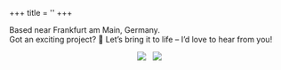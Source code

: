 +++
title = ''
+++

Based near Frankfurt am Main, Germany.  
Got an exciting project? :rocket: Let’s bring it to life – I’d love to hear from
you!

<!-- markdownlint-disable MD033 MD045 -->
<p align="center" style="display: flex; justify-content: center; gap: 12px;">
<a href="https://stackoverflow.com/users/8973620/mykola-zotko"><img src="https://img.shields.io/stackexchange/stackoverflow/r/8973620?logo=stackoverflow&logoColor=white"></a>
<a href="https://github.com/zotko"><img src="https://img.shields.io/github/stars/zotko"></a>
</p>
<!-- markdownlint-enable MD033 MD045 -->

